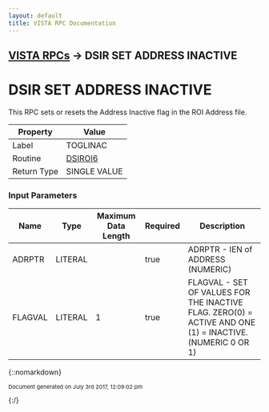```yaml
---
layout: default
title: VISTA RPC Documentation
---
```


## [VISTA RPCs](TableOfContents) &#8594; DSIR SET ADDRESS INACTIVE
# DSIR SET ADDRESS INACTIVE

This RPC sets or resets the Address Inactive flag in the ROI Address file.

Property | Value
--- | ---
Label | TOGLINAC
Routine | [DSIROI6](http://code.osehra.org/dox/Routine_DSIROI6_source.html)
Return Type | SINGLE VALUE


### Input Parameters

Name | Type | Maximum Data Length | Required | Description
--- | --- | --- | --- | ---
ADRPTR | LITERAL |  | true | ADRPTR - IEN of ADDRESS (NUMERIC)
FLAGVAL | LITERAL | 1 | true | FLAGVAL - SET OF VALUES FOR THE INACTIVE FLAG.  ZERO(0) &#x3D; ACTIVE AND ONE (1) &#x3D; INACTIVE. (NUMERIC 0 OR 1)



{::nomarkdown} <br/><p style="font-size: 11px">Document generated on July 3rd 2017, 12:09:02 pm</p>{:/}